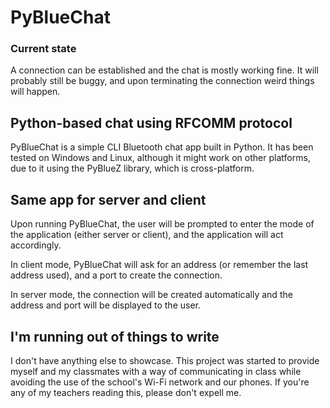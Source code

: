 # PyBlueChat

### Current state

A connection can be established and the chat is mostly working fine. It will probably still be buggy, and upon terminating the connection weird things will happen.

## Python-based chat using RFCOMM protocol

PyBlueChat is a simple CLI Bluetooth chat app built in Python. It has been tested on Windows and Linux, although it might work on other platforms, due to it using the PyBlueZ library, which is cross-platform.

## Same app for server and client

Upon running PyBlueChat, the user will be prompted to enter the mode of the application (either server or client), and the application will act accordingly.

In client mode, PyBlueChat will ask for an address (or remember the last address used), and a port to create the connection.

In server mode, the connection will be created automatically and the address and port will be displayed to the user.

## I'm running out of things to write

I don't have anything else to showcase. This project was started to provide myself and my classmates with a way of communicating in class while avoiding the use of the school's Wi-Fi network and our phones. If you're any of my teachers reading this, please don't expell me.
